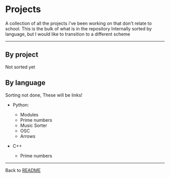# Projects

A collection of all the projects i've been working on that don't relate to school. This is the bulk of what is in the repository
Internally sorted by language, but I would like to transition to a different scheme

---

## By project

Not sorted yet

## By language

Sorting not done, These will be links!

- Python:
  - Modules
  - Prime numbers
  - Music Sorter
  - OSC
  - Arrows

- C++
  - Prime numbers

---

Back to [README](/README.md)
